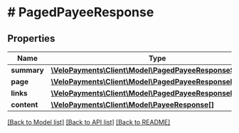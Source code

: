 # # PagedPayeeResponse

## Properties

Name | Type | Description | Notes
------------ | ------------- | ------------- | -------------
**summary** | [**\VeloPayments\Client\Model\PagedPayeeResponseSummary**](PagedPayeeResponseSummary.md) |  | [optional] 
**page** | [**\VeloPayments\Client\Model\PagedPayeeResponsePage**](PagedPayeeResponsePage.md) |  | [optional] 
**links** | [**\VeloPayments\Client\Model\PagedPayeeResponseLinks[]**](PagedPayeeResponseLinks.md) |  | [optional] 
**content** | [**\VeloPayments\Client\Model\PayeeResponse[]**](PayeeResponse.md) |  | [optional] 

[[Back to Model list]](../../README.md#documentation-for-models) [[Back to API list]](../../README.md#documentation-for-api-endpoints) [[Back to README]](../../README.md)


